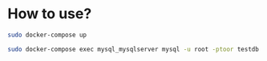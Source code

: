 # How to use?
```bash
sudo docker-compose up
```
```bash
sudo docker-compose exec mysql_mysqlserver mysql -u root -ptoor testdb
```